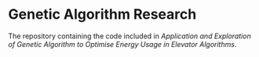 # Genetic Algorithm Research
The repository containing the code included in _Application and Exploration of Genetic Algorithm to Optimise Energy Usage in Elevator Algorithms_.
